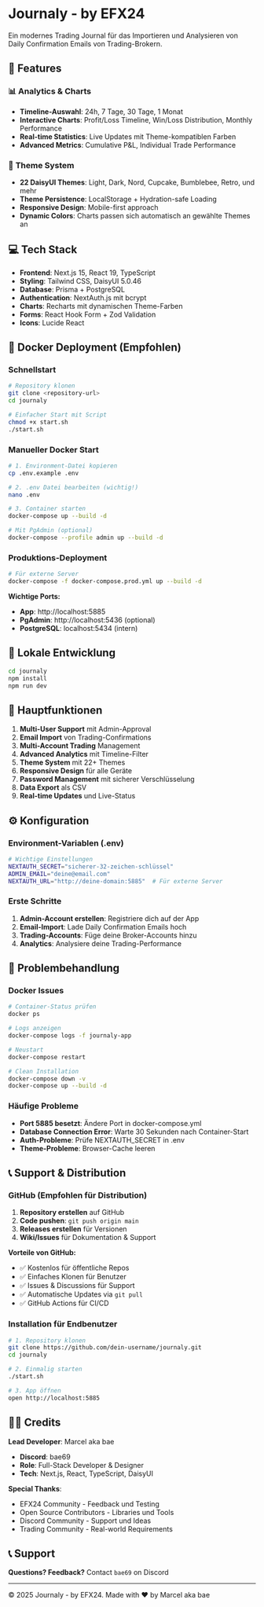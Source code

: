 # Journaly - by EFX24

Ein modernes Trading Journal für das Importieren und Analysieren von Daily Confirmation Emails von Trading-Brokern.

## 🚀 Features

### 📊 **Analytics & Charts**
- **Timeline-Auswahl**: 24h, 7 Tage, 30 Tage, 1 Monat
- **Interactive Charts**: Profit/Loss Timeline, Win/Loss Distribution, Monthly Performance
- **Real-time Statistics**: Live Updates mit Theme-kompatiblen Farben
- **Advanced Metrics**: Cumulative P&L, Individual Trade Performance

### 🎨 **Theme System** 
- **22 DaisyUI Themes**: Light, Dark, Nord, Cupcake, Bumblebee, Retro, und mehr
- **Theme Persistence**: LocalStorage + Hydration-safe Loading
- **Responsive Design**: Mobile-first approach
- **Dynamic Colors**: Charts passen sich automatisch an gewählte Themes an

## 💻 Tech Stack

- **Frontend**: Next.js 15, React 19, TypeScript
- **Styling**: Tailwind CSS, DaisyUI 5.0.46
- **Database**: Prisma + PostgreSQL
- **Authentication**: NextAuth.js mit bcrypt
- **Charts**: Recharts mit dynamischen Theme-Farben
- **Forms**: React Hook Form + Zod Validation
- **Icons**: Lucide React

## 🐳 Docker Deployment (Empfohlen)

### Schnellstart

```bash
# Repository klonen
git clone <repository-url>
cd journaly

# Einfacher Start mit Script
chmod +x start.sh
./start.sh
```

### Manueller Docker Start

```bash
# 1. Environment-Datei kopieren
cp .env.example .env

# 2. .env Datei bearbeiten (wichtig!)
nano .env

# 3. Container starten
docker-compose up --build -d

# Mit PgAdmin (optional)
docker-compose --profile admin up --build -d
```

### Produktions-Deployment

```bash
# Für externe Server
docker-compose -f docker-compose.prod.yml up --build -d
```

**Wichtige Ports:**
- **App**: http://localhost:5885
- **PgAdmin**: http://localhost:5436 (optional)
- **PostgreSQL**: localhost:5434 (intern)

## 🔧 Lokale Entwicklung

```bash
cd journaly
npm install
npm run dev
```

## 🎯 Hauptfunktionen

1. **Multi-User Support** mit Admin-Approval
2. **Email Import** von Trading-Confirmations
3. **Multi-Account Trading** Management
4. **Advanced Analytics** mit Timeline-Filter
5. **Theme System** mit 22+ Themes
6. **Responsive Design** für alle Geräte
7. **Password Management** mit sicherer Verschlüsselung
8. **Data Export** als CSV
9. **Real-time Updates** und Live-Status

## ⚙️ Konfiguration

### Environment-Variablen (.env)

```bash
# Wichtige Einstellungen
NEXTAUTH_SECRET="sicherer-32-zeichen-schlüssel"
ADMIN_EMAIL="deine@email.com"
NEXTAUTH_URL="http://deine-domain:5885"  # Für externe Server
```

### Erste Schritte

1. **Admin-Account erstellen**: Registriere dich auf der App
2. **Email-Import**: Lade Daily Confirmation Emails hoch
3. **Trading-Accounts**: Füge deine Broker-Accounts hinzu
4. **Analytics**: Analysiere deine Trading-Performance

## 🔧 Problembehandlung

### Docker Issues
```bash
# Container-Status prüfen
docker ps

# Logs anzeigen
docker-compose logs -f journaly-app

# Neustart
docker-compose restart

# Clean Installation
docker-compose down -v
docker-compose up --build -d
```

### Häufige Probleme
- **Port 5885 besetzt**: Ändere Port in docker-compose.yml
- **Database Connection Error**: Warte 30 Sekunden nach Container-Start
- **Auth-Probleme**: Prüfe NEXTAUTH_SECRET in .env
- **Theme-Probleme**: Browser-Cache leeren

## 📞 Support & Distribution

### GitHub (Empfohlen für Distribution)

1. **Repository erstellen** auf GitHub
2. **Code pushen**: `git push origin main`
3. **Releases erstellen** für Versionen
4. **Wiki/Issues** für Dokumentation & Support

**Vorteile von GitHub:**
- ✅ Kostenlos für öffentliche Repos
- ✅ Einfaches Klonen für Benutzer
- ✅ Issues & Discussions für Support
- ✅ Automatische Updates via `git pull`
- ✅ GitHub Actions für CI/CD

### Installation für Endbenutzer

```bash
# 1. Repository klonen
git clone https://github.com/dein-username/journaly.git
cd journaly

# 2. Einmalig starten
./start.sh

# 3. App öffnen
open http://localhost:5885
```

## 👨‍💻 Credits

**Lead Developer**: Marcel aka bae
- **Discord**: bae69
- **Role**: Full-Stack Developer & Designer
- **Tech**: Next.js, React, TypeScript, DaisyUI

**Special Thanks**:
- EFX24 Community - Feedback und Testing
- Open Source Contributors - Libraries und Tools
- Discord Community - Support und Ideas
- Trading Community - Real-world Requirements

## 📞 Support

**Questions? Feedback?** 
Contact `bae69` on Discord

---

© 2025 Journaly - by EFX24. Made with ❤️ by Marcel aka bae
